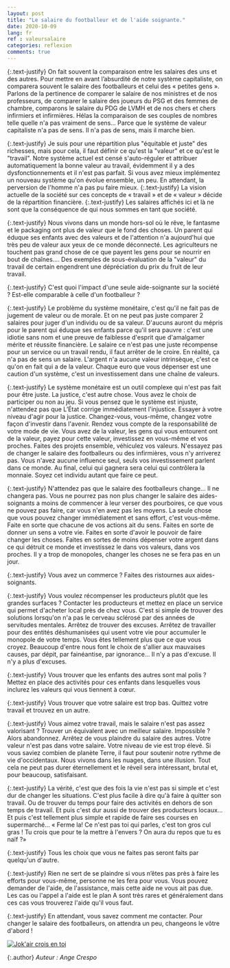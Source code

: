 ```yaml
---
layout: post
title: "Le salaire du footballeur et de l'aide soignante."
date: 2020-10-09
lang: fr
ref : valeursalaire
categories: reflexion
comments: true
---
```


{:.text-justify}
On fait souvent la comparaison entre les salaires des uns et des autres. Pour mettre en avant l’absurdité de notre système capitaliste, on comparera souvent le salaire des footballeurs et celui des « petites gens ». Parlons de la pertinence de comparer le salaire de nos ministres et de nos professeurs, de comparer le salaire des joueurs du PSG et des femmes de chambre, comparons le salaire du PDG de LVMH et de nos chers et chers infirmiers et infirmières. Hélas la comparaison de ses couples de nombres telle quelle n'a pas vraiment de sens... Parce que le système de valeur capitaliste n'a pas de sens. Il n'a pas de sens, mais il marche bien.

{:.text-justify}
Je suis pour une répartition plus "équitable et juste" des richesses, mais pour cela, il faut définir ce qu'est la "valeur" et ce qu'est le "travail". Notre système actuel est censé s'auto-réguler et attribuer automatiquement la bonne valeur au travail, évidemment il y a des dysfonctionnements et il n'est pas parfait. Si vous avez mieux implémentez un nouveau système qu'on évolue ensemble, un peu. En attendant, la perversion de l'homme n'a pas pu faire mieux.
{:.text-justify}
La vision actuelle de la société sur ces concepts de « travail » et de « valeur » décide de la répartition financière.
{:.text-justify}
Les salaires affichés ici et là ne sont que la conséquence de qui nous sommes en tant que société.

{:.text-justify}
Nous vivons dans un monde hors-sol où le rêve, le fantasme et le packaging ont plus de valeur que le fond des choses. Un parent qui éduque ses enfants avec des valeurs et de l'attention n'a aujourd'hui que très peu de valeur aux yeux de ce monde déconnecté. Les agriculteurs ne touchent pas grand chose de ce que payent les gens pour se nourrir en bout de chaînes.... Des exemples de sous-évaluation de la "valeur" du travail de certain engendrent une dépréciation du prix du fruit de leur travail.

{:.text-justify}
C'est quoi l'impact d'une seule aide-soignante sur la société ? Est-elle comparable à celle d'un footballeur ?

{:.text-justify}
Le problème du système monétaire, c'est qu'il ne fait pas de jugement de valeur ou de morale. Et on ne peut pas juste comparer 2 salaires pour juger d'un individu ou de sa valeur. D'aucuns auront du mépris pour le parent qui éduque ses enfants parce qu'il sera pauvre : c'est une idiotie sans nom et une preuve de faiblesse d'esprit que d'amalgamer mérite et réussite financière. Le salaire ce n'est pas une juste récompense pour un service ou un travail rendu, il faut arrêter de le croire. En réalité, ça n'a pas de sens un salaire. L'argent n'a aucune valeur intrinsèque, c'est ce qu'on en fait qui a de la valeur. Chaque euro que vous dépenser est une caution d'un système, c'est un investissement dans une chaîne de valeurs.

{:.text-justify}
Le système monétaire est un outil complexe qui n'est pas fait pour être juste. La justice, c'est autre chose. Vous avez le choix de participer ou non au jeu. Si vous pensez que le système est injuste, n'attendez pas que L’État corrige immédiatement l'injustice. Essayer à votre niveau d'agir pour la justice. Changez-vous, vous-même, changez votre façon d'investir dans l'avenir. Rendez vous compte de la responsabilité de votre mode de vie. Vous avez de la valeur, les gens qui vous entourent ont de la valeur, payez pour cette valeur, investissez en vous-même et vos proches. Faites des projets ensemble, véhiculez vos valeurs. N'essayez pas de changer le salaire des footballeurs ou des infirmières, vous n'y arriverez pas. Vous n'avez aucune influence seul, seuls vos investissement parlent dans ce monde. Au final, celui qui gagnera sera celui qui contrôlera la monnaie. Soyez cet individu autant que faire ce peut.

{:.text-justify}
N'attendez pas que le salaire des footballeurs change... Il ne changera pas. Vous ne pourrez pas non plus changer le salaire des aides-soignants a moins de commencer à leur verser des pourboires, ce que vous ne pouvez pas faire, car vous n'en avez pas les moyens. La seule chose que vous pouvez changer immédiatement et sans effort, c'est vous-même. Faite en sorte que chacune de vos actions ait du sens. Faites en sorte de donner un sens a votre vie. Faites en sorte d'avoir le pouvoir de faire changer les choses. Faites en sortes de moins dépenser votre argent dans ce qui détruit ce monde et investissez le dans vos valeurs, dans vos proches. Il y a trop de monopoles, changer les choses ne se fera pas en un jour.

{:.text-justify}
Vous avez un commerce ? Faites des ristournes aux aides-soignants.

{:.text-justify}
Vous voulez récompenser les producteurs plutôt que les grandes surfaces ? Contacter les producteurs et mettez en place un service qui permet d'acheter local près de chez vous. C'est si simple de trouver des solutions lorsqu'on n'a pas le cerveau sclérosé par des années de servitudes mentales. Arrêtez de trouver des excuses. Arrêtez de travailler pour des entités déshumanisées qui usent votre vie pour accumuler le monopole de votre temps. Vous êtes tellement plus que ce que vous croyez. Beaucoup d'entre nous font le choix de s'allier aux mauvaises causes, par dépit, par fainéantise, par ignorance... Il n'y a pas d'excuse. Il n'y a plus d'excuses.

{:.text-justify}
Vous trouver que les enfants des autres sont mal polis ? Mettez en place des activités pour ces enfants dans lesquelles vous inclurez les valeurs qui vous tiennent à cœur.

{:.text-justify}
Vous trouver que votre salaire est trop bas. Quittez votre travail et trouvez en un autre.

{:.text-justify}
Vous aimez votre travail, mais le salaire n'est pas assez valorisant ? Trouver un équivalent avec un meilleur salaire. Impossible ? Alors abandonnez. Arrêtez de vous plaindre du salaire des autres. Votre valeur n'est pas dans votre salaire. Votre niveau de vie est trop élevé. Si vous saviez combien de planète Terre, il faut pour soutenir notre rythme de vie d'occidentaux. Nous vivons dans les nuages, dans une illusion. Tout cela ne peut pas durer éternellement et le réveil sera intéressant, brutal et, pour beaucoup, satisfaisant.

{:.text-justify}
La vérité, c'est que des fois la vie n'est pas si simple et c'est dur de changer les situations. C'est plus facile à dire qu'à faire à quitter son travail. Ou de trouver du temps pour faire des activités en dehors de son temps de travail. Et puis c'est dur aussi de trouver des producteurs locaux... Et puis c'est tellement plus simple et rapide de faire ses courses en supermarché... « Ferme la! Ce n'est pas toi qui parles, c'est ton gros cul gras ! Tu crois que pour te la mettre à l'envers ? On aura du repos que tu es naïf ?»

{:.text-justify}
Tous les choix que vous ne faites pas seront faits par quelqu'un d'autre.

{:.text-justify}
Rien ne sert de se plaindre si vous n’êtes pas près à faire les efforts pour vous-même, personne ne les fera pour vous. Vous pouvez demander de l'aide, de l'assistance, mais cette aide ne vous ait pas due. Les cas ou l'appel a l'aide est le plan A sont très rares et généralement dans ces cas vous trouverez l'aide qu'il vous faut.

{:.text-justify}
En attendant, vous savez comment me contacter. Pour changer le salaire des footballeurs, on attendra un peu, changeons le vôtre d'abord !

[![Jok'air crois en toi](http://img.youtube.com/vi/k9ZBk-2CEI0/0.jpg)](https://www.youtube.com/watch?v=k9ZBk-2CEI0 "Crois en toi")

{:.author}
*Auteur : Ange Crespo*


